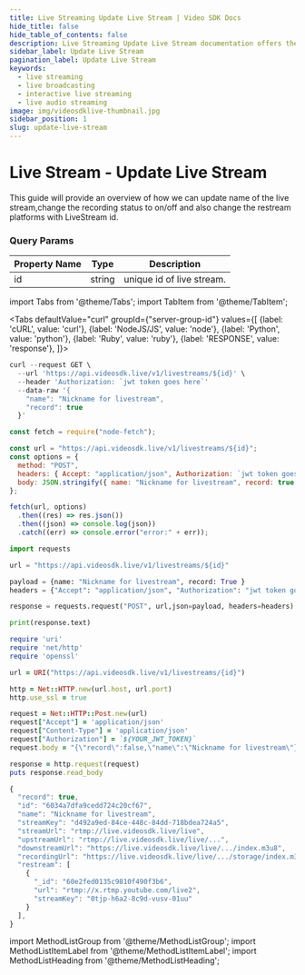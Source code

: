 ```yaml
---
title: Live Streaming Update Live Stream | Video SDK Docs
hide_title: false
hide_table_of_contents: false
description: Live Streaming Update Live Stream documentation offers the most flexibility and control over your live viewing experience, build a custom integration with your live streaming web & app.
sidebar_label: Update Live Stream
pagination_label: Update Live Stream
keywords:
  - live streaming
  - live broadcasting
  - interactive live streaming
  - live audio streaming
image: img/videosdklive-thumbnail.jpg
sidebar_position: 1
slug: update-live-stream
---
```


# Live Stream - Update Live Stream

This guide will provide an overview of how we can update name of the live stream,change the recording status to on/off and also change the restream platforms with LiveStream id.

### Query Params

| Property Name | Type   | Description               |
| ------------- | ------ | ------------------------- |
| id            | string | unique id of live stream. |

import Tabs from '@theme/Tabs';
import TabItem from '@theme/TabItem';

<Tabs
defaultValue="curl"
groupId={"server-group-id"}
values={[
{label: 'cURL', value: 'curl'},
{label: 'NodeJS/JS', value: 'node'},
{label: 'Python', value: 'python'},
{label: 'Ruby', value: 'ruby'},
{label: 'RESPONSE', value: 'response'},
]}>
<TabItem value="curl">

```js
curl --request GET \
  --url 'https://api.videosdk.live/v1/livestreams/${id}' \
  --header 'Authorization: `jwt token goes here`'
  --data-raw '{
    "name": "Nickname for livestream",
    "record": true
  }'
```

</TabItem>
<TabItem value="node">

```js
const fetch = require("node-fetch");

const url = "https://api.videosdk.live/v1/livestreams/${id}";
const options = {
  method: "POST",
  headers: { Accept: "application/json", Authorization: `jwt token goes here` },
  body: JSON.stringify({ name: "Nickname for livestream", record: true }),
};

fetch(url, options)
  .then((res) => res.json())
  .then((json) => console.log(json))
  .catch((err) => console.error("error:" + err));
```

</TabItem>
<TabItem value="python">

```python
import requests

url = "https://api.videosdk.live/v1/livestreams/${id}"

payload = {name: "Nickname for livestream", record: True }
headers = {"Accept": "application/json", "Authorization": "jwt token goes here"}

response = requests.request("POST", url,json=payload, headers=headers)

print(response.text)
```

</TabItem>
<TabItem value="ruby">

```ruby
require 'uri'
require 'net/http'
require 'openssl'

url = URI("https://api.videosdk.live/v1/livestreams/{id}")

http = Net::HTTP.new(url.host, url.port)
http.use_ssl = true

request = Net::HTTP::Post.new(url)
request["Accept"] = 'application/json'
request["Content-Type"] = 'application/json'
request["Authorization"] = `${YOUR_JWT_TOKEN}`
request.body = "{\"record\":false,\"name\":\"Nickname for livestream\"}"

response = http.request(request)
puts response.read_body
```

</TabItem>
<TabItem value="response">

```js
{
  "record": true,
  "id": "6034a7dfa9cedd724c20cf67",
  "name": "Nickname for livestream",
  "streamKey": "d492a9ed-84ce-448c-84dd-718bdea724a5",
  "streamUrl": "rtmp://live.videosdk.live/live",
  "upstreamUrl": "rtmp://live.videosdk.live/live/...",
  "downstreamUrl": "https://live.videosdk.live/live/.../index.m3u8",
  "recordingUrl": "https://live.videosdk.live/live/.../storage/index.m3u8",
  "restream": [
    {
      "_id": "60e2fed0135c9810f490f3b6",
      "url": "rtmp://x.rtmp.youtube.com/live2",
      "streamKey": "0tjp-h6a2-8c9d-vusv-01uu"
    }
  ],
}
```

</TabItem>
</Tabs>

import MethodListGroup from '@theme/MethodListGroup';
import MethodListItemLabel from '@theme/MethodListItemLabel';
import MethodListHeading from '@theme/MethodListHeading';

<MethodListGroup>
  <MethodListItemLabel  description="Response Body" >
    <MethodListGroup>
      <MethodListHeading heading="parameters" />
      <MethodListItemLabel name="id"  type={"string"}  description="Unique identifier of live stream." />
      <MethodListItemLabel name="name"  type={"string"}  description="Provided name of the live stream." />
      <MethodListItemLabel name="record"  type={"boolean"}  description="Flag for live stream recording, which you have provided while creating live stream." />
      <MethodListItemLabel name="streamKey"  type={"string"}  description="Stream keys are like your live stream’s password and address" />
      <MethodListItemLabel name="streamUrl"  type={"string"}  description="It's URL, without streamKey." />
      <MethodListItemLabel name="upstreamUrl"  type={"string"}  description="where a RTMP stream is used to send video between an encoder and server." />
      <MethodListItemLabel name="downstreamUrl"  type={"string"}  description="It's URL, Where you can play live stream in video player (Support HLS format)." />
      <MethodListItemLabel name="recordingUrl"  type={"string"}  description="It's URL, Where live stream recording is stored. 
       NOTE: This property is only visible, if you set `record : true` in body params." />
      <MethodListItemLabel name="restream"  type={"array"}  description="This property contains object of RTMP url and streamKey, which you have provided in body params." />
    </MethodListGroup>
  </MethodListItemLabel>
</MethodListGroup>
